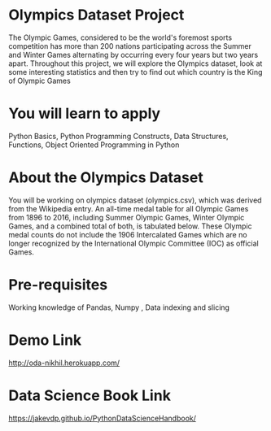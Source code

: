 # Olympics Dataset Project 

The Olympic Games, considered to be the world's foremost sports competition has more than 200 nations participating across the Summer and Winter Games alternating by occurring every four years but two years apart. Throughout this project, we will explore the Olympics dataset, look at some interesting statistics and then try to find out which country is the King of Olympic Games

# You will learn to apply 
Python Basics, 
Python Programming Constructs, 
Data Structures, 
Functions, 
Object Oriented Programming in Python

# About the Olympics Dataset

You will be working on olympics dataset (olympics.csv), which was derived from the Wikipedia entry. An all-time medal table for all Olympic Games from 1896 to 2016, including Summer Olympic Games, Winter Olympic Games, and a combined total of both, is tabulated below. These Olympic medal counts do not include the 1906 Intercalated Games which are no longer recognized by the International Olympic Committee (IOC) as official Games.

# Pre-requisites

Working knowledge of Pandas, Numpy , 
Data indexing and slicing

# Demo Link 
http://oda-nikhil.herokuapp.com/

# Data Science Book Link 
https://jakevdp.github.io/PythonDataScienceHandbook/
